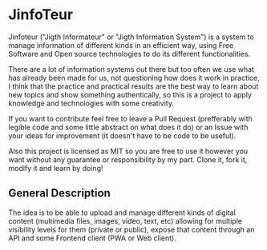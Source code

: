 # JinfoTeur

Jinfoteur ("Jigth Informateur" or "Jigth Information System") is a system to manage information of different kinds in an efficient way, using Free Software and Open source technologies to do its different functionalities.

There are a lot of information systems out there but too often we use what has already been made for us, not questioning how does it work in practice, I think that the practice and practical results are the best way to learn about new topics and show something authentically, so this is a project to apply knowledge and technologies with some creativity.

If you want to contribute feel free to leave a Pull Request (prefferably with legible code and some little abstract on what does it do) or an Issue with your ideas for improvement (it doesn't have to be code to be useful).

Also this project is licensed as MIT so you are free to use it however you want without any guarantee or responsibility by my part. Clone it, fork it, modify it and learn by doing!

## General Description

The idea is to be able to upload and manage different kinds of digital content (multimedia files, images, video, text, etc) allowing for multiple visibility levels for them (private or public), expose that content through an API and some Frontend client (PWA or Web client).
